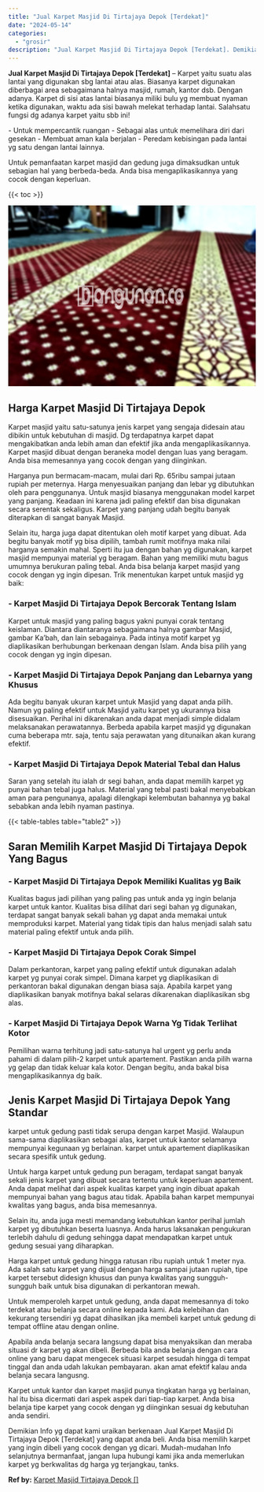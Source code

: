 ```yaml
---
title: "Jual Karpet Masjid Di Tirtajaya Depok [Terdekat]"
date: "2024-05-14"
categories: 
  - "grosir"
description: "Jual Karpet Masjid Di Tirtajaya Depok [Terdekat]. Demikian Info yg dapat kami uraikan berkenaan Jual Karpet Masjid Di Tirtajaya Depok [Terdekat] yang dapat..."
---
```


**Jual Karpet Masjid Di Tirtajaya Depok \[Terdekat\]** – Karpet yaitu suatu alas lantai yang digunakan sbg lantai atau alas. Biasanya karpet digunakan diberbagai area sebagaimana halnya masjid, rumah, kantor dsb. Dengan adanya. Karpet di sisi atas lantai biasanya miliki bulu yg membuat nyaman ketika digunakan, waktu ada sisi bawah melekat terhadap lantai. Salahsatu fungsi dg adanya karpet yaitu sbb ini!

\- Untuk mempercantik ruangan - Sebagai alas untuk memelihara diri dari gesekan - Membuat aman kala berjalan - Peredam kebisingan pada lantai yg satu dengan lantai lainnya.

Untuk pemanfaatan karpet masjid dan gedung juga dimaksudkan untuk sebagian hal yang berbeda-beda. Anda bisa mengaplikasikannya yang cocok dengan keperluan.

{{< toc >}}

![Jual Karpet Masjid Di Tirtajaya Depok [Terdekat]](/images/grosir-karpet-murah-12.png)

## Harga Karpet Masjid Di Tirtajaya Depok

Karpet masjid yaitu satu-satunya jenis karpet yang sengaja didesain atau dibikin untuk kebutuhan di masjid. Dg terdapatnya karpet dapat mengakibatkan anda lebih aman dan efektif jika anda mengaplikasikannya. Karpet masjid dibuat dengan beraneka model dengan luas yang beragam. Anda bisa memesannya yang cocok dengan yang diinginkan.

Harganya pun bermacam-macam, mulai dari Rp. 65ribu sampai jutaan rupiah per meternya. Harga menyesuaikan panjang dan lebar yg dibutuhkan oleh para penggunanya. Untuk masjid biasanya menggunakan model karpet yang panjang. Keadaan ini karena jadi paling efektif dan bisa digunakan secara serentak sekaligus. Karpet yang panjang udah begitu banyak diterapkan di sangat banyak Masjid.

Selain itu, harga juga dapat ditentukan oleh motif karpet yang dibuat. Ada begitu banyak motif yg bisa dipilih, tambah rumit motifnya maka nilai harganya semakin mahal. Sperti itu jua dengan bahan yg digunakan, karpet masjid mempunyai material yg beragam. Bahan yang memiliki mutu bagus umumnya berukuran paling tebal. Anda bisa belanja karpet masjid yang cocok dengan yg ingin dipesan. Trik menentukan karpet untuk masjid yg baik:

### \- Karpet Masjid Di Tirtajaya Depok Bercorak Tentang Islam

Karpet untuk masjid yang paling bagus yakni punyai corak tentang keislaman. Diantara diantaranya sebagaimana halnya gambar Masjid, gambar Ka’bah, dan lain sebagainya. Pada intinya motif karpet yg diaplikasikan berhubungan berkenaan dengan Islam. Anda bisa pilih yang cocok dengan yg ingin dipesan.

### \- Karpet Masjid Di Tirtajaya Depok Panjang dan Lebarnya yang Khusus

Ada begitu banyak ukuran karpet untuk Masjid yang dapat anda pilih. Namun yg paling efektif untuk Masjid yaitu karpet yg ukurannya bisa disesuaikan. Perihal ini dikarenakan anda dapat menjadi simple didalam melaksanakan perawatannya. Berbeda apabila karpet masjid yg digunakan cuma beberapa mtr. saja, tentu saja perawatan yang ditunaikan akan kurang efektif.

### \- Karpet Masjid Di Tirtajaya Depok Material Tebal dan Halus

Saran yang setelah itu ialah dr segi bahan, anda dapat memilih karpet yg punyai bahan tebal juga halus. Material yang tebal pasti bakal menyebabkan aman para pengunanya, apalagi dilengkapi kelembutan bahannya yg bakal sebabkan anda lebih nyaman pastinya.

{{< table-tables table="table2" >}}

## Saran Memilih Karpet Masjid Di Tirtajaya Depok Yang Bagus

### \- Karpet Masjid Di Tirtajaya Depok Memiliki Kualitas yg Baik

Kualitas bagus jadi pilihan yang paling pas untuk anda yg ingin belanja karpet untuk kantor. Kualitas bisa dilihat dari segi bahan yg digunakan, terdapat sangat banyak sekali bahan yg dapat anda memakai untuk memproduksi karpet. Material yang tidak tipis dan halus menjadi salah satu material paling efektif untuk anda pilih.

### \- Karpet Masjid Di Tirtajaya Depok Corak Simpel

Dalam perkantoran, karpet yang paling efektif untuk digunakan adalah karpet yg punyai corak simpel. Dimana karpet yg diaplikasikan di perkantoran bakal digunakan dengan biasa saja. Apabila karpet yang diaplikasikan banyak motifnya bakal selaras dikarenakan diaplikasikan sbg alas.

### \- Karpet Masjid Di Tirtajaya Depok Warna Yg Tidak Terlihat Kotor

Pemilihan warna terhitung jadi satu-satunya hal urgent yg perlu anda pahami di dalam pilih-2 karpet untuk apartement. Pastikan anda pilih warna yg gelap dan tidak keluar kala kotor. Dengan begitu, anda bakal bisa mengaplikasikannya dg baik.

## Jenis Karpet Masjid Di Tirtajaya Depok Yang Standar

karpet untuk gedung pasti tidak serupa dengan karpet Masjid. Walaupun sama-sama diaplikasikan sebagai alas, karpet untuk kantor selamanya mempunyai kegunaan yg berlainan. karpet untuk apartement diaplikasikan secara spesifik untuk gedung.

Untuk harga karpet untuk gedung pun beragam, terdapat sangat banyak sekali jenis karpet yang dibuat secara tertentu untuk keperluan apartement. Anda dapat melihat dari aspek kualitas karpet yang ingin dibuat apakah mempunyai bahan yang bagus atau tidak. Apabila bahan karpet mempunyai kwalitas yang bagus, anda bisa memesannya.

Selain itu, anda juga mesti memandang kebutuhkan kantor perihal jumlah karpet yg dibutuhkan beserta luasnya. Anda harus laksanakan pengukuran terlebih dahulu di gedung sehingga dapat mendapatkan karpet untuk gedung sesuai yang diharapkan.

Harga karpet untuk gedung hingga ratusan ribu rupiah untuk 1 meter nya. Ada salah satu karpet yang dijual dengan harga sampai jutaan rupiah, tipe karpet tersebut didesign khusus dan punya kwalitas yang sungguh-sungguh baik untuk bisa digunakan di perkantoran mewah.

Untuk memperoleh karpet untuk gedung, anda dapat memesannya di toko terdekat atau belanja secara online kepada kami. Ada kelebihan dan kekurang tersendiri yg dapat dihasilkan jika membeli karpet untuk gedung di tempat offline atau dengan online.

Apabila anda belanja secara langsung dapat bisa menyaksikan dan meraba situasi dr karpet yg akan dibeli. Berbeda bila anda belanja dengan cara online yang baru dapat mengecek situasi karpet sesudah hingga di tempat tinggal dan anda udah lakukan pembayaran. akan amat efektif kalau anda belanja secara langusng.

Karpet untuk kantor dan karpet masjid punya tingkatan harga yg berlainan, hal itu bisa dicermati dari aspek aspek dari tiap-tiap karpet. Anda bisa belanja tipe karpet yang cocok dengan yg diinginkan sesuai dg kebutuhan anda sendiri.

Demikian Info yg dapat kami uraikan berkenaan Jual Karpet Masjid Di Tirtajaya Depok \[Terdekat\] yang dapat anda beli. Anda bisa memilih karpet yang ingin dibeli yang cocok dengan yg dicari. Mudah-mudahan Info selanjutnya bermanfaat, jangan lupa hubungi kami jika anda memerlukan karpet yg berkwalitas dg harga yg terjangkau, tanks.

**Ref by:**  [Karpet Masjid Tirtajaya Depok []](https://id.wikipedia.org/wiki/Karpet)
